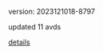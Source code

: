version: 2023121018-8797

updated 11 avds

[details](https://github.com/0x74f917491bfa7ebfa379/ali_avd_db/blob/master/change_log/2023/12/10/18/8797.txt)